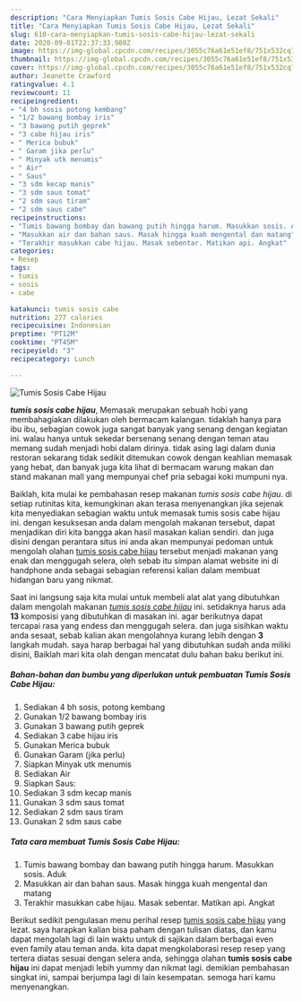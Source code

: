 ```yaml
---
description: "Cara Menyiapkan Tumis Sosis Cabe Hijau, Lezat Sekali"
title: "Cara Menyiapkan Tumis Sosis Cabe Hijau, Lezat Sekali"
slug: 610-cara-menyiapkan-tumis-sosis-cabe-hijau-lezat-sekali
date: 2020-09-01T22:37:33.980Z
image: https://img-global.cpcdn.com/recipes/3055c76a61e51ef8/751x532cq70/tumis-sosis-cabe-hijau-foto-resep-utama.jpg
thumbnail: https://img-global.cpcdn.com/recipes/3055c76a61e51ef8/751x532cq70/tumis-sosis-cabe-hijau-foto-resep-utama.jpg
cover: https://img-global.cpcdn.com/recipes/3055c76a61e51ef8/751x532cq70/tumis-sosis-cabe-hijau-foto-resep-utama.jpg
author: Jeanette Crawford
ratingvalue: 4.1
reviewcount: 11
recipeingredient:
- "4 bh sosis potong kembang"
- "1/2 bawang bombay iris"
- "3 bawang putih geprek"
- "3 cabe hijau iris"
- " Merica bubuk"
- " Garam jika perlu"
- " Minyak utk menumis"
- " Air"
- " Saus"
- "3 sdm kecap manis"
- "3 sdm saus tomat"
- "2 sdm saus tiram"
- "2 sdm saus cabe"
recipeinstructions:
- "Tumis bawang bombay dan bawang putih hingga harum. Masukkan sosis. Aduk"
- "Masukkan air dan bahan saus. Masak hingga kuah mengental dan matang"
- "Terakhir masukkan cabe hijau. Masak sebentar. Matikan api. Angkat"
categories:
- Resep
tags:
- tumis
- sosis
- cabe

katakunci: tumis sosis cabe 
nutrition: 277 calories
recipecuisine: Indonesian
preptime: "PT12M"
cooktime: "PT45M"
recipeyield: "3"
recipecategory: Lunch

---
```



![Tumis Sosis Cabe Hijau](https://img-global.cpcdn.com/recipes/3055c76a61e51ef8/751x532cq70/tumis-sosis-cabe-hijau-foto-resep-utama.jpg)

<b><i>tumis sosis cabe hijau</i></b>, Memasak merupakan sebuah hobi yang membahagiakan dilakukan oleh bermacam kalangan. tidaklah hanya para ibu ibu, sebagian cowok juga sangat banyak yang senang dengan kegiatan ini. walau hanya untuk sekedar bersenang senang dengan teman atau memang sudah menjadi hobi dalam dirinya. tidak asing lagi dalam dunia restoran sekarang tidak sedikit ditemukan cowok dengan keahlian memasak yang hebat, dan banyak juga kita lihat di bermacam warung makan dan stand makanan mall yang mempunyai chef pria sebagai koki mumpuni nya.



Baiklah, kita mulai ke pembahasan resep makanan <i>tumis sosis cabe hijau</i>. di setiap rutinitas kita, kemungkinan akan terasa menyenangkan jika sejenak kita menyediakan sebagian waktu untuk memasak tumis sosis cabe hijau ini. dengan kesuksesan anda dalam mengolah makanan tersebut, dapat menjadikan diri kita bangga akan hasil masakan kalian sendiri. dan juga disini dengan perantara situs ini anda akan mempunyai pedoman untuk mengolah olahan <u>tumis sosis cabe hijau</u> tersebut menjadi makanan yang enak dan menggugah selera, oleh sebab itu simpan alamat website ini di handphone anda sebagai sebagian referensi kalian dalam membuat hidangan baru yang nikmat.


Saat ini langsung saja kita mulai untuk membeli alat alat yang dibutuhkan dalam mengolah makanan <u><i>tumis sosis cabe hijau</i></u> ini. setidaknya harus ada <b>13</b> komposisi yang dibutuhkan di masakan ini. agar berikutnya dapat tercapai rasa yang endess dan menggugah selera. dan juga sisihkan waktu anda sesaat, sebab kalian akan mengolahnya kurang lebih dengan <b>3</b> langkah mudah. saya harap berbagai hal yang dibutuhkan sudah anda miliki disini, Baiklah mari kita olah dengan mencatat dulu bahan baku berikut ini.

<!--inarticleads1-->

##### Bahan-bahan dan bumbu yang diperlukan untuk pembuatan Tumis Sosis Cabe Hijau:

1. Sediakan 4 bh sosis, potong kembang
1. Gunakan 1/2 bawang bombay iris
1. Gunakan 3 bawang putih geprek
1. Sediakan 3 cabe hijau iris
1. Gunakan  Merica bubuk
1. Gunakan  Garam (jika perlu)
1. Siapkan  Minyak utk menumis
1. Sediakan  Air
1. Siapkan  Saus:
1. Sediakan 3 sdm kecap manis
1. Gunakan 3 sdm saus tomat
1. Sediakan 2 sdm saus tiram
1. Gunakan 2 sdm saus cabe




<!--inarticleads2-->

##### Tata cara membuat Tumis Sosis Cabe Hijau:

1. Tumis bawang bombay dan bawang putih hingga harum. Masukkan sosis. Aduk
1. Masukkan air dan bahan saus. Masak hingga kuah mengental dan matang
1. Terakhir masukkan cabe hijau. Masak sebentar. Matikan api. Angkat




Berikut sedikit pengulasan menu perihal resep <u>tumis sosis cabe hijau</u> yang lezat. saya harapkan kalian bisa paham dengan tulisan diatas, dan kamu dapat mengolah lagi di lain waktu untuk di sajikan dalam berbagai even even family atau teman anda. kita dapat mengkolaborasi resep resep yang tertera diatas sesuai dengan selera anda, sehingga olahan <b>tumis sosis cabe hijau</b> ini dapat menjadi lebih yummy dan nikmat lagi. demikian pembahasan singkat ini, sampai berjumpa lagi di lain kesempatan. semoga hari kamu menyenangkan.
